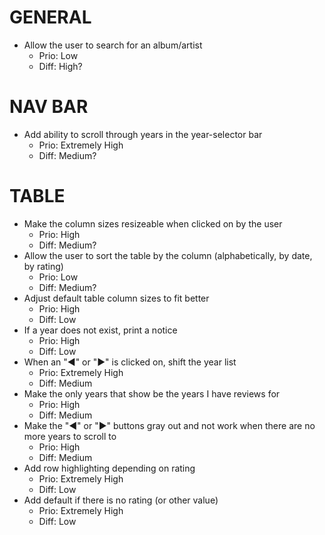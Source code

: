 # GENERAL
* Allow the user to search for an album/artist
    - Prio: Low
    - Diff: High?

# NAV BAR
* Add ability to scroll through years in the year-selector bar
    - Prio: Extremely High
    - Diff: Medium?

# TABLE
* Make the column sizes resizeable when clicked on by the user
    - Prio: High
    - Diff: Medium?
* Allow the user to sort the table by the column (alphabetically, by date, by rating)
    - Prio: Low
    - Diff: Medium?
* Adjust default table column sizes to fit better
    - Prio: High
    - Diff: Low
* If a year does not exist, print a notice
    - Prio: High
    - Diff: Low
* When an "◀" or "▶" is clicked on, shift the year list
    - Prio: Extremely High
    - Diff: Medium
* Make the only years that show be the years I have reviews for
    - Prio: High
    - Diff: Medium
* Make the "◀" or "▶" buttons gray out and not work when there are no more years to scroll to
    - Prio: High
    - Diff: Medium
* Add row highlighting depending on rating
    - Prio: Extremely High
    - Diff: Low
* Add default if there is no rating (or other value)
    - Prio: Extremely High
    - Diff: Low